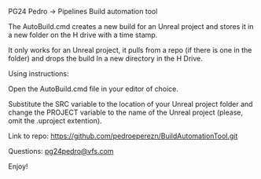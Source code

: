 PG24 Pedro -> Pipelines Build automation tool

The AutoBuild.cmd creates a new build for an Unreal project and stores it in a 
new folder on the H drive with a time stamp.

It only works for an Unreal project, it pulls from a repo (if there is one in the folder) and drops the build 
In a new directory in the H Drive. 

Using instructions:

Open the AutoBuild.cmd file in your editor of choice.

Substitute the SRC variable to the location of your Unreal project folder and change the PROJECT variable to the name of the Unreal project (please, omit the .uproject extention).


Link to repo:
https://github.com/pedroeperezn/BuildAutomationTool.git

Questions: pg24pedro@vfs.com

Enjoy!